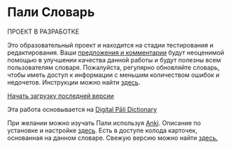 # Пали Словарь

ПРОЕКТ В РАЗРАБОТКЕ

Это образовательный проект и находится на стадии тестирования и редактирования. Ваши [предложения и комментарии](https://docs.google.com/forms/d/1iMD9sCSWFfJAFCFYuG9HRIyrr9KFRy0nAOVApM998wM/viewform?usp=pp_url&entry.1433863141=devamitta.github.io) будут неоценимой помощью в улучшении качества данной работы и будут полезны всем пользователям словаря. 
Пожалуйста, регулярно обновляйте словарь, чтобы иметь доступ к информации с меньшим количеством ошибок и недочетов. Инструкции можно найти [здесь](https://devamitta.github.io/update_ru.html).

[Начать загрузку последней версии](https://github.com/sasanarakkha/study-tools/releases/latest/download/ru-pali-dictionary.zip)

Эта работа основывается на [Digital Pāli Dictionary](https://digitalpalidictionary.github.io/index.html)

При желании можно изучать Пали используя [Anki](https://apps.ankiweb.net/). Описание по установке и настройке [здесь](https://alexeygorelov.github.io/anki-manual-ru/). Есть в доступе колода карточек, основанная на данном словаре. Свежую версию можно найти [здесь.](https://sasanarakkha.github.io/study-tools/ru-pali-vocab.html)